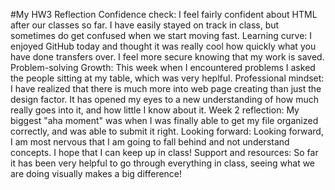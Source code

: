 #My HW3 Reflection
Confidence check: I feel fairly confident about HTML after our classes so far. I have easily stayed on track in class, but sometimes do get confused when we start moving fast.
Learning curve: I enjoyed GitHub today and thought it was really cool how quickly what you have done transfers over. I feel more secure knowing that my work is saved. 
Problem-solving Growth: This week when I encountered problems I asked the people sitting at my table, which was very heplful. 
Professional mindset: I have realized that there is much more into web page creating than just the design factor. It has opened my eyes to a new understanding of how much really goes into it, and how little I know about it. 
Week 2 reflection: My biggest "aha moment" was when I was finally able to get my file organized correctly, and was able to submit it right.
Looking forward: Looking forward, I am most nervous that I am going to fall behind and not understand concepts. I hope that I can keep up in class! 
Support and resources: So far it has been very helpful to go through everything in class, seeing what we are doing visually makes a big difference!